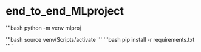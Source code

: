 # end_to_end_MLproject
'''bash
python -m venv mlproj

'''bash
source venv/Scripts/activate
''' 
'''bash
pip install -r requirements.txt
'''
`